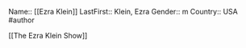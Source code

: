 Name:: [[Ezra Klein]]
LastFirst:: Klein, Ezra
Gender:: m
Country:: USA
#author

[[The Ezra Klein Show]]
